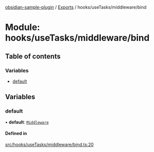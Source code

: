 [obsidian-sample-plugin](../README.md) / [Exports](../modules.md) / hooks/useTasks/middleware/bind

# Module: hooks/useTasks/middleware/bind

## Table of contents

### Variables

- [default](hooks_useTasks_middleware_bind.md#default)

## Variables

### default

• **default**: [`Middleware`](hooks_useTasks_types.md#middleware)

#### Defined in

[src/hooks/useTasks/middleware/bind.ts:20](https://github.com/dromse/personal-grind-manager/blob/781019d/src/hooks/useTasks/middleware/bind.ts#L20)
